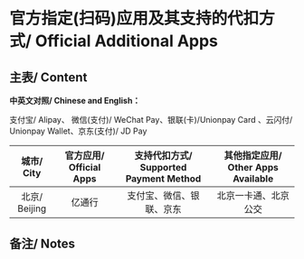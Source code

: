 # 官方指定(扫码)应用及其支持的代扣方式/ Official Additional Apps

## 主表/ Content
**中英文对照/ Chinese and English：**

支付宝/ Alipay、 微信(支付)/ WeChat Pay、银联(卡)/Unionpay Card 、云闪付/ Unionpay Wallet、京东(支付)/ JD Pay

| 城市/ City | 官方应用/ Official Apps | 支持代扣方式/ Supported Payment Method | 其他指定应用/ Other Apps Available |
| :--------: | :--------------------: | :-----------------------------------: | :-------------------------------: |
| 北京/ Beijing | 亿通行 | 支付宝、微信、银联、京东 | 北京一卡通、北京公交 |

## 备注/ Notes
